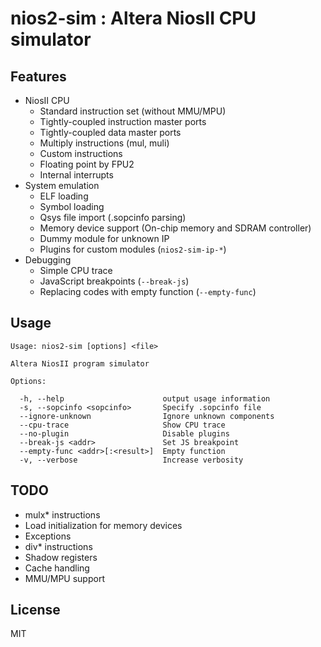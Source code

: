 # nios2-sim : Altera NiosII CPU simulator

## Features
- NiosII CPU
  - Standard instruction set (without MMU/MPU)
  - Tightly-coupled instruction master ports
  - Tightly-coupled data master ports
  - Multiply instructions (mul, muli)
  - Custom instructions
  - Floating point by FPU2
  - Internal interrupts
- System emulation
  - ELF loading
  - Symbol loading
  - Qsys file import (.sopcinfo parsing)
  - Memory device support (On-chip memory and SDRAM controller)
  - Dummy module for unknown IP
  - Plugins for custom modules (`nios2-sim-ip-*`)
- Debugging
  - Simple CPU trace
  - JavaScript breakpoints (`--break-js`)
  - Replacing codes with empty function (`--empty-func`)

## Usage

```
Usage: nios2-sim [options] <file>

Altera NiosII program simulator

Options:

  -h, --help                      output usage information
  -s, --sopcinfo <sopcinfo>       Specify .sopcinfo file
  --ignore-unknown                Ignore unknown components
  --cpu-trace                     Show CPU trace
  --no-plugin                     Disable plugins
  --break-js <addr>               Set JS breakpoint
  --empty-func <addr>[:<result>]  Empty function
  -v, --verbose                   Increase verbosity
```

## TODO
- mulx* instructions
- Load initialization for memory devices
- Exceptions
- div* instructions
- Shadow registers
- Cache handling
- MMU/MPU support

## License

MIT
